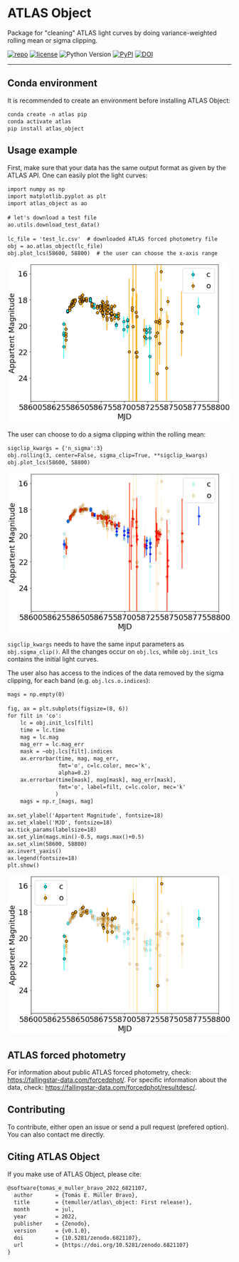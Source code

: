 # ATLAS Object

Package for "cleaning" ATLAS light curves by doing variance-weighted rolling mean or sigma clipping.

[![repo](https://img.shields.io/badge/GitHub-temuller%2Fatlas_object-blue.svg?style=flat)](https://github.com/temuller/atlas_object)
[![license](http://img.shields.io/badge/license-MIT-blue.svg?style=flat)](https://github.com/temuller/atlas_object/blob/master/LICENSE)
![Python Version](https://img.shields.io/badge/Python-3.8%2B-blue)
[![PyPI](https://img.shields.io/pypi/v/atlas_object?label=PyPI&logo=pypi&logoColor=white)](https://pypi.org/project/atlas_object/)
[![DOI](https://zenodo.org/badge/501723601.svg)](https://zenodo.org/badge/latestdoi/501723601)

___
## Conda environment

It is recommended to create an environment before installing ATLAS Object:

```code
conda create -n atlas pip
conda activate atlas
pip install atlas_object
```

## Usage example

First, make sure that your data has the same output format as given by the ATLAS API. One can easily plot the light curves:

```code
import numpy as np
import matplotlib.pyplot as plt
import atlas_object as ao

# let's download a test file
ao.utils.download_test_data()

lc_file = 'test_lc.csv'  # downloaded ATLAS forced photometry file
obj = ao.atlas_object(lc_file)
obj.plot_lcs(58600, 58800)  # the user can choose the x-axis range
```
![ATLAS1](static/atlas1.png)

The user can choose to do a sigma clipping within the rolling mean:

```code
sigclip_kwargs = {'n_sigma':3}
obj.rolling(3, center=False, sigma_clip=True, **sigclip_kwargs)
obj.plot_lcs(58600, 58800)
```

![ATLAS2](static/atlas2.png)

``sigclip_kwargs`` needs to have the same input parameters as ``obj.sigma_clip()``. All the changes occur on ``obj.lcs``, while ``obj.init_lcs`` contains the initial light curves.

The user also has access to the indices of the data removed by the sigma clipping, for each band (e.g. ``obj.lcs.o.indices``):

```code
mags = np.empty(0)

fig, ax = plt.subplots(figsize=(8, 6))
for filt in 'co':
    lc = obj.init_lcs[filt]
    time = lc.time
    mag = lc.mag
    mag_err = lc.mag_err
    mask = ~obj.lcs[filt].indices
    ax.errorbar(time, mag, mag_err, 
                fmt='o', c=lc.color, mec='k',
                alpha=0.2)
    ax.errorbar(time[mask], mag[mask], mag_err[mask], 
                fmt='o', label=filt, c=lc.color, mec='k'
               )
    mags = np.r_[mags, mag]

ax.set_ylabel('Appartent Magnitude', fontsize=18)
ax.set_xlabel('MJD', fontsize=18)
ax.tick_params(labelsize=18)
ax.set_ylim(mags.min()-0.5, mags.max()+0.5)
ax.set_xlim(58600, 58800)
ax.invert_yaxis()
ax.legend(fontsize=18)
plt.show()
```

![ATLAS3](static/atlas3.png)

## ATLAS forced photometry

For information about public ATLAS forced photometry, check: https://fallingstar-data.com/forcedphot/.
For specific information about the data, check: https://fallingstar-data.com/forcedphot/resultdesc/.

## Contributing

To contribute, either open an issue or send a pull request (prefered option). You can also contact me directly.


## Citing ATLAS Object

If you make use of ATLAS Object, please cite:

```code
@software{tomas_e_muller_bravo_2022_6821107,
  author       = {Tomás E. Müller Bravo},
  title        = {temuller/atlas\_object: First release!},
  month        = jul,
  year         = 2022,
  publisher    = {Zenodo},
  version      = {v0.1.0},
  doi          = {10.5281/zenodo.6821107},
  url          = {https://doi.org/10.5281/zenodo.6821107}
} 
```

